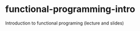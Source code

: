 functional-programming-intro
============================

Introduction to functional programing (lecture and slides)
